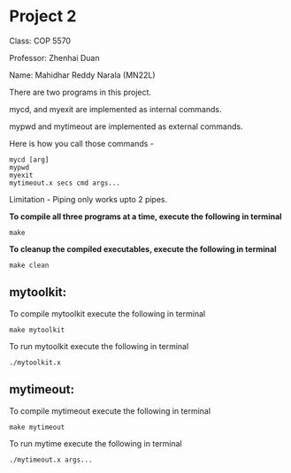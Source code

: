 # Project 2
Class: COP 5570

Professor: Zhenhai Duan

Name: Mahidhar Reddy Narala (MN22L)


There are two programs in this project.

mycd, and myexit are implemented as internal commands. 

mypwd and mytimeout are implemented as external commands.

Here is how you call those commands - 
```
mycd [arg]
mypwd
myexit
mytimeout.x secs cmd args...
```

Limitation - Piping only works upto 2 pipes.


**To compile all three programs at a time, execute the following in terminal**
```
make
```

**To cleanup the compiled executables, execute the following in terminal**
```
make clean
```

## mytoolkit:
To compile mytoolkit execute the following in terminal
```
make mytoolkit
```
To run mytoolkit execute the following in terminal
```
./mytoolkit.x
```

## mytimeout:
To compile mytimeout execute the following in terminal
```
make mytimeout
```
To run mytime execute the following in terminal
```
./mytimeout.x args...
```
